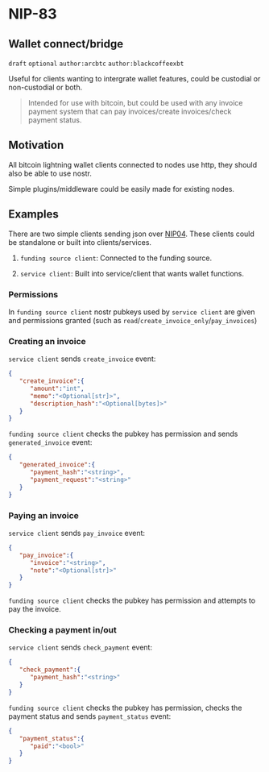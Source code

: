 NIP-83
======

Wallet connect/bridge
--------------

`draft` `optional` `author:arcbtc` `author:blackcoffeexbt`

Useful for clients wanting to intergrate wallet features, could be custodial or non-custodial or both.

> Intended for use with bitcoin, but could be used with any invoice payment system that can pay invoices/create invoices/check payment status.

## Motivation

All bitcoin lightning wallet clients connected to nodes use http, they should also be able to use nostr.

Simple plugins/middleware could be easily made for existing nodes.

## Examples

There are two simple clients sending json over [NIP04](https://github.com/nostr-protocol/nips/blob/master/04.md). These clients could be standalone or built into clients/services.

1. `funding source client`: Connected to the funding source.

2. `service client`: Built into service/client that wants wallet functions.

### Permissions

In `funding source client` nostr pubkeys used by `service client` are given and permissions granted (such as `read`/`create_invoice_only`/`pay_invoices`)

### Creating an invoice

`service client` sends `create_invoice` event:

```json
{
   "create_invoice":{
      "amount":"int",
      "memo":"<Optional[str]>",
      "description_hash":"<Optional[bytes]>"
   }
}
```

`funding source client` checks the pubkey has permission and sends `generated_invoice` event:

```json
{
   "generated_invoice":{
      "payment_hash":"<string>",
      "payment_request":"<string>"
   }
}
```

### Paying an invoice

`service client` sends `pay_invoice` event:

```json
{
   "pay_invoice":{
      "invoice":"<string>",
      "note":"<Optional[str]>"
   }
}
```

`funding source client` checks the pubkey has permission and attempts to pay the invoice.

### Checking a payment in/out

`service client` sends `check_payment` event:

```json
{
   "check_payment":{
      "payment_hash":"<string>"
   }
}
```

`funding source client` checks the pubkey has permission, checks the payment status and sends `payment_status` event:

```json
{
   "payment_status":{
      "paid":"<bool>"
   }
}
```
